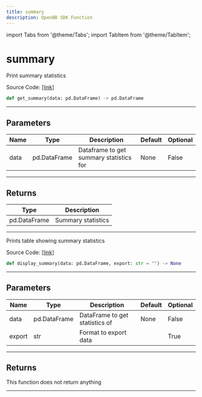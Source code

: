 ```yaml
---
title: summary
description: OpenBB SDK Function
---
```


import Tabs from '@theme/Tabs';
import TabItem from '@theme/TabItem';

# summary

<Tabs>
<TabItem value="model" label="Model" default>

Print summary statistics

Source Code: [[link](https://github.com/OpenBB-finance/OpenBBTerminal/tree/main/openbb_terminal/common/quantitative_analysis/qa_model.py#L25)]

```python
def get_summary(data: pd.DataFrame) -> pd.DataFrame
```
---
## Parameters

| Name | Type | Description | Default | Optional |
| ---- | ---- | ----------- | ------- | -------- |
| data | pd.DataFrame | Dataframe to get summary statistics for | None | False |

---
## Returns

| Type | Description |
| ---- | ----------- |
| pd.DataFrame | Summary statistics |

---


</TabItem>
<TabItem value="view" label="View">

Prints table showing summary statistics

Source Code: [[link](https://github.com/OpenBB-finance/OpenBBTerminal/tree/main/openbb_terminal/common/quantitative_analysis/qa_view.py#L53)]

```python
def display_summary(data: pd.DataFrame, export: str = "") -> None
```
---
## Parameters

| Name | Type | Description | Default | Optional |
| ---- | ---- | ----------- | ------- | -------- |
| data | pd.DataFrame | DataFrame to get statistics of | None | False |
| export | str | Format to export data |  | True |

---
## Returns

This function does not return anything

---


</TabItem>
</Tabs>